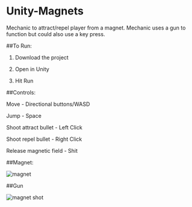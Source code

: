 # Unity-Magnets

Mechanic to attract/repel player from a magnet. Mechanic uses a gun to function but could also use a key press.

##To Run:

1) Download the project

2) Open in Unity

3) Hit Run

##Controls:

Move - Directional buttons/WASD

Jump - Space

Shoot attract bullet - Left Click

Shoot repel bullet - Right Click

Release magnetic field - Shit

##Magnet:

![magnet](https://cloud.githubusercontent.com/assets/20460156/23067557/ccf339a2-f517-11e6-8335-a621e4c74874.PNG)

##Gun

![magnet shot](https://cloud.githubusercontent.com/assets/20460156/23067596/f3d1e460-f517-11e6-8139-798a79c40e25.PNG)
